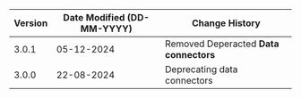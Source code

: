 | **Version** | **Date Modified (DD-MM-YYYY)** | **Change History**                                                 |
|-------------|--------------------------------|--------------------------------------------------------------------|
| 3.0.1       | 05-12-2024                     | Removed Deperacted **Data connectors**                             |
| 3.0.0       | 22-08-2024                     | Deprecating data connectors    								    |
